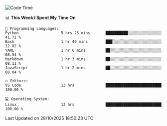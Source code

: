 
<!--START_SECTION:waka-->
![Code Time](http://img.shields.io/badge/Code%20Time-3%2C930%20hrs%2012%20mins-blue)

📊 **This Week I Spent My Time On** 

```text
💬 Programming Languages: 
Python                   5 hrs 25 mins       ██████████░░░░░░░░░░░░░░░   41.71 % 
Bash                     1 hr 40 mins        ███░░░░░░░░░░░░░░░░░░░░░░   12.82 % 
YAML                     1 hr 6 mins         ██░░░░░░░░░░░░░░░░░░░░░░░   08.54 % 
Markdown                 1 hr 3 mins         ██░░░░░░░░░░░░░░░░░░░░░░░   08.11 % 
JavaScript               1 hr 2 mins         ██░░░░░░░░░░░░░░░░░░░░░░░   08.04 % 

🔥 Editors: 
VS Code                  13 hrs              █████████████████████████   100.00 % 

💻 Operating System: 
Linux                    13 hrs              █████████████████████████   100.00 % 
```


 Last Updated on 28/10/2025 18:50:23 UTC
<!--END_SECTION:waka-->

